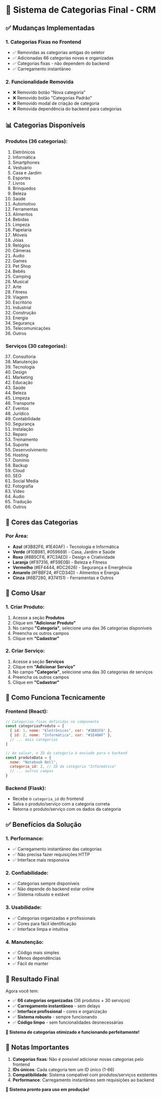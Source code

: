 # 🎯 Sistema de Categorias Final - CRM

## ✅ Mudanças Implementadas

### **1. Categorias Fixas no Frontend**
- ✅ Removidas as categorias antigas do seletor
- ✅ Adicionadas 66 categorias novas e organizadas
- ✅ Categorias fixas - não dependem do backend
- ✅ Carregamento instantâneo

### **2. Funcionalidade Removida**
- ❌ Removido botão "Nova categoria"
- ❌ Removido botão "Categorias Padrão"
- ❌ Removido modal de criação de categoria
- ❌ Removida dependência do backend para categorias

## 📊 Categorias Disponíveis

### **Produtos (36 categorias):**
1. Eletrônicos
2. Informática
3. Smartphones
4. Vestuário
5. Casa e Jardim
6. Esportes
7. Livros
8. Brinquedos
9. Beleza
10. Saúde
11. Automotivo
12. Ferramentas
13. Alimentos
14. Bebidas
15. Limpeza
16. Papelaria
17. Móveis
18. Jóias
19. Relógios
20. Câmeras
21. Áudio
22. Games
23. Pet Shop
24. Bebês
25. Camping
26. Musical
27. Arte
28. Fitness
29. Viagem
30. Escritório
31. Industrial
32. Construção
33. Energia
34. Segurança
35. Telecomunicações
36. Outros

### **Serviços (30 categorias):**
37. Consultoria
38. Manutenção
39. Tecnologia
40. Design
41. Marketing
42. Educação
43. Saúde
44. Beleza
45. Limpeza
46. Transporte
47. Eventos
48. Jurídico
49. Contabilidade
50. Segurança
51. Instalação
52. Reparo
53. Treinamento
54. Suporte
55. Desenvolvimento
56. Hosting
57. Domínio
58. Backup
59. Cloud
60. SEO
61. Social Media
62. Fotografia
63. Vídeo
64. Áudio
65. Tradução
66. Outros

## 🎨 Cores das Categorias

### **Por Área:**
- **Azul** (#3B82F6, #1E40AF) - Tecnologia e Informática
- **Verde** (#10B981, #059669) - Casa, Jardim e Saúde
- **Roxo** (#8B5CF6, #7C3AED) - Design e Criatividade
- **Laranja** (#F97316, #F59E0B) - Beleza e Fitness
- **Vermelho** (#EF4444, #DC2626) - Segurança e Emergência
- **Amarelo** (#FBBF24, #FCD34D) - Alimentos e Energia
- **Cinza** (#6B7280, #374151) - Ferramentas e Outros

## 🚀 Como Usar

### **1. Criar Produto:**
1. Acesse a seção **Produtos**
2. Clique em **"Adicionar Produto"**
3. No campo **"Categoria"**, selecione uma das 36 categorias disponíveis
4. Preencha os outros campos
5. Clique em **"Cadastrar"**

### **2. Criar Serviço:**
1. Acesse a seção **Serviços**
2. Clique em **"Adicionar Serviço"**
3. No campo **"Categoria"**, selecione uma das 30 categorias de serviços
4. Preencha os outros campos
5. Clique em **"Cadastrar"**

## 🔧 Como Funciona Tecnicamente

### **Frontend (React):**
```javascript
// Categorias fixas definidas no componente
const categoriasProduto = [
  { id: 1, nome: "Eletrônicos", cor: "#3B82F6" },
  { id: 2, nome: "Informática", cor: "#1E40AF" },
  // ... mais categorias
]

// Ao salvar, o ID da categoria é enviado para o backend
const produtoData = {
  nome: "Notebook Dell",
  categoria_id: 2, // ID da categoria "Informática"
  // ... outros campos
}
```

### **Backend (Flask):**
- Recebe o `categoria_id` do frontend
- Salva o produto/serviço com a categoria correta
- Retorna o produto/serviço com os dados da categoria

## ✅ Benefícios da Solução

### **1. Performance:**
- ✅ Carregamento instantâneo das categorias
- ✅ Não precisa fazer requisições HTTP
- ✅ Interface mais responsiva

### **2. Confiabilidade:**
- ✅ Categorias sempre disponíveis
- ✅ Não depende do backend estar online
- ✅ Sistema robusto e estável

### **3. Usabilidade:**
- ✅ Categorias organizadas e profissionais
- ✅ Cores para fácil identificação
- ✅ Interface limpa e intuitiva

### **4. Manutenção:**
- ✅ Código mais simples
- ✅ Menos dependências
- ✅ Fácil de manter

## 🎯 Resultado Final

Agora você tem:
- ✅ **66 categorias organizadas** (36 produtos + 30 serviços)
- ✅ **Carregamento instantâneo** - sem delays
- ✅ **Interface profissional** - cores e organização
- ✅ **Sistema robusto** - sempre funcionando
- ✅ **Código limpo** - sem funcionalidades desnecessárias

**🎉 Sistema de categorias otimizado e funcionando perfeitamente!**

## 📝 Notas Importantes

1. **Categorias fixas**: Não é possível adicionar novas categorias pelo frontend
2. **IDs únicos**: Cada categoria tem um ID único (1-66)
3. **Compatibilidade**: Sistema compatível com produtos/serviços existentes
4. **Performance**: Carregamento instantâneo sem requisições ao backend

**🚀 Sistema pronto para uso em produção!** 